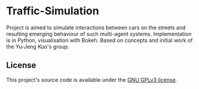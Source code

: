 # Traffic-Simulation

Project is aimed to simulate interactions between cars on the streets and resulting emerging behaviour of such multi-agent systems. 
Implementation is in Python, visualisation with Bokeh. Based on concepts and initial work of the Yu-Jeng Kuo's group. 

## License
This project's source code is available under the [GNU GPLv3 license](LICENSE).
